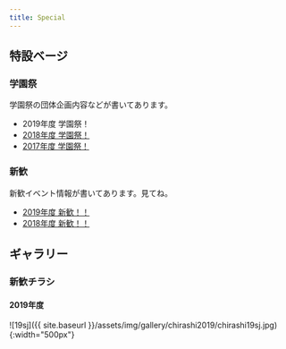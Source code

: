 ```yaml
---
title: Special
---
```


## 特設ベージ

### 学園祭

学園祭の団体企画内容などが書いてあります。

- 2019年度 学園祭！
- [2018年度 学園祭！](festival2018.html)
- [2017年度 学園祭！](festival2017.html)

### 新歓

新歓イベント情報が書いてあります。見てね。

- [2019年度 新歓！！](shinkan2019.html)
- [2018年度 新歓！！](shinkan2018.html)


## ギャラリー



### 新歓チラシ

#### 2019年度

![19sj]({{ site.baseurl }}/assets/img/gallery/chirashi2019/chirashi19sj.jpg){:width="500px"}